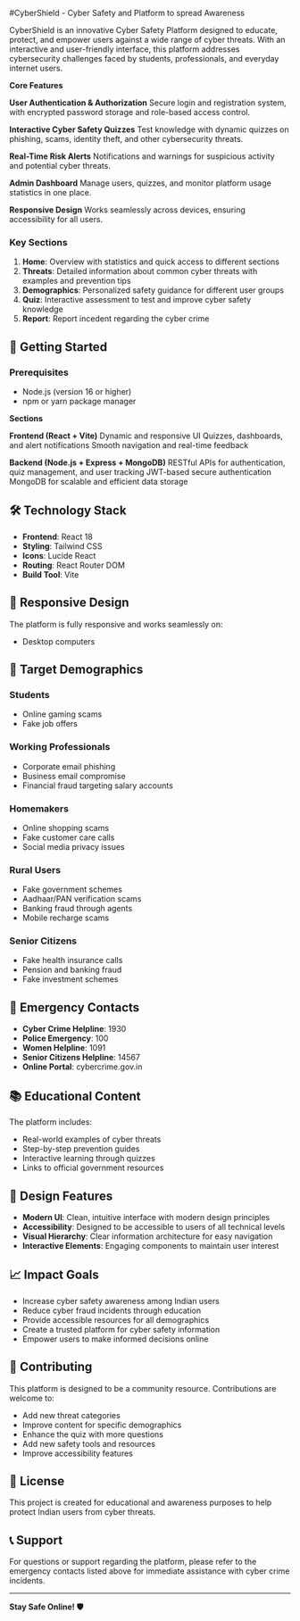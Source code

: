 #CyberShield - Cyber Safety and Platform to spread Awareness

CyberShield is an innovative Cyber Safety Platform designed to educate, protect, and empower users against a wide range of cyber threats. With an interactive and user-friendly interface, this platform addresses cybersecurity challenges faced by students, professionals, and everyday internet users.



**Core Features**

**User Authentication & Authorization**
Secure login and registration system, with encrypted password storage and role-based access control.

**Interactive Cyber Safety Quizzes**
Test knowledge with dynamic quizzes on phishing, scams, identity theft, and other cybersecurity threats.

**Real-Time Risk Alerts**
Notifications and warnings for suspicious activity and potential cyber threats.

**Admin Dashboard**
Manage users, quizzes, and monitor platform usage statistics in one place.

**Responsive Design**
Works seamlessly across devices, ensuring accessibility for all users.


### Key Sections
1. **Home**: Overview with statistics and quick access to different sections
2. **Threats**: Detailed information about common cyber threats with examples and prevention tips
3. **Demographics**: Personalized safety guidance for different user groups
4. **Quiz**: Interactive assessment to test and improve cyber safety knowledge
5. **Report**: Report incedent regarding the cyber crime 

## 🚀 Getting Started

### Prerequisites
- Node.js (version 16 or higher)
- npm or yarn package manager

**Sections**

**Frontend (React + Vite)**
Dynamic and responsive UI
Quizzes, dashboards, and alert notifications
Smooth navigation and real-time feedback

**Backend (Node.js + Express + MongoDB)**
RESTful APIs for authentication, quiz management, and user tracking
JWT-based secure authentication
MongoDB for scalable and efficient data storage


## 🛠️ Technology Stack

- **Frontend**: React 18
- **Styling**: Tailwind CSS
- **Icons**: Lucide React
- **Routing**: React Router DOM
- **Build Tool**: Vite

## 📱 Responsive Design

The platform is fully responsive and works seamlessly on:
- Desktop computers

## 🎯 Target Demographics

### Students
- Online gaming scams
- Fake job offers

### Working Professionals
- Corporate email phishing
- Business email compromise
- Financial fraud targeting salary accounts

### Homemakers
- Online shopping scams
- Fake customer care calls
- Social media privacy issues

### Rural Users
- Fake government schemes
- Aadhaar/PAN verification scams
- Banking fraud through agents
- Mobile recharge scams

### Senior Citizens
- Fake health insurance calls
- Pension and banking fraud
- Fake investment schemes

## 🚨 Emergency Contacts

- **Cyber Crime Helpline**: 1930
- **Police Emergency**: 100
- **Women Helpline**: 1091
- **Senior Citizens Helpline**: 14567
- **Online Portal**: cybercrime.gov.in

## 📚 Educational Content

The platform includes:
- Real-world examples of cyber threats
- Step-by-step prevention guides
- Interactive learning through quizzes
- Links to official government resources

## 🎨 Design Features

- **Modern UI**: Clean, intuitive interface with modern design principles
- **Accessibility**: Designed to be accessible to users of all technical levels
- **Visual Hierarchy**: Clear information architecture for easy navigation
- **Interactive Elements**: Engaging components to maintain user interest



## 📈 Impact Goals

- Increase cyber safety awareness among Indian users
- Reduce cyber fraud incidents through education
- Provide accessible resources for all demographics
- Create a trusted platform for cyber safety information
- Empower users to make informed decisions online

## 🤝 Contributing

This platform is designed to be a community resource. Contributions are welcome to:
- Add new threat categories
- Improve content for specific demographics
- Enhance the quiz with more questions
- Add new safety tools and resources
- Improve accessibility features

## 📄 License

This project is created for educational and awareness purposes to help protect Indian users from cyber threats.

## 📞 Support

For questions or support regarding the platform, please refer to the emergency contacts listed above for immediate assistance with cyber crime incidents.

---

**Stay Safe Online! 🛡️**
